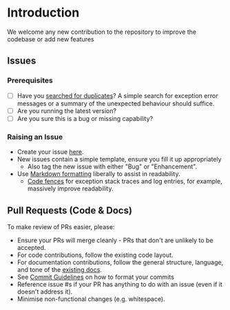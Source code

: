 # Introduction

We welcome any new contribution to the repository to improve the codebase or add new features

## Issues

### Prerequisites

* [ ] Have you [searched for duplicates](https://github.com/VishwasShashidhar/car-os/issues?utf8=%E2%9C%93&q=)?  A simple search for exception error messages or a summary of the unexpected behaviour should suffice.
* [ ] Are you running the latest version?
* [ ] Are you sure this is a bug or missing capability?

### Raising an Issue

* Create your issue [here](https://github.com/VishwasShashidhar/car-os/issues/new).
* New issues contain a simple template, ensure you fill it up appropriately
  * Also tag the new issue with either "Bug" or "Enhancement".
* Use [Markdown formatting](https://help.github.com/categories/writing-on-github/) liberally to assist in readability.
  * [Code fences](https://help.github.com/articles/creating-and-highlighting-code-blocks/) for exception stack traces and log entries, for example, massively improve readability.

## Pull Requests (Code & Docs)

To make review of PRs easier, please:

* Ensure your PRs will merge cleanly - PRs that don't are unlikely to be accepted.
* For code contributions, follow the existing code layout.
* For documentation contributions, follow the general structure, language, and tone of the [existing docs](../).
* See [Commit Guidelines](commit_guideline.md) on how to format your commits
* Reference issue #s if your PR has anything to do with an issue (even if it doesn't address it).
* Minimise non-functional changes (e.g. whitespace).
